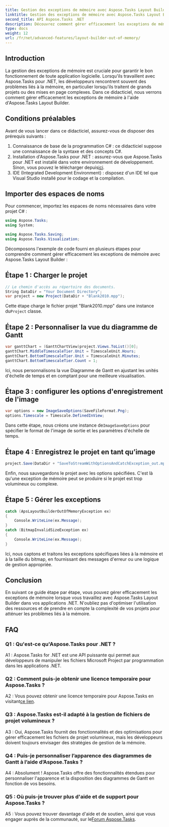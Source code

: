 ```yaml
---
title: Gestion des exceptions de mémoire avec Aspose.Tasks Layout Builder
linktitle: Gestion des exceptions de mémoire avec Aspose.Tasks Layout Builder
second_title: API Aspose.Tasks .NET
description: Découvrez comment gérer efficacement les exceptions de mémoire dans .NET à l’aide d’Aspose.Tasks Layout Builder. Guide étape par étape avec des exemples de code.
type: docs
weight: 12
url: /fr/net/advanced-features/layout-builder-out-of-memory/
---
```

## Introduction

La gestion des exceptions de mémoire est cruciale pour garantir le bon fonctionnement de toute application logicielle. Lorsqu'ils travaillent avec Aspose.Tasks pour .NET, les développeurs rencontrent souvent des problèmes liés à la mémoire, en particulier lorsqu'ils traitent de grands projets ou des mises en page complexes. Dans ce didacticiel, nous verrons comment gérer efficacement les exceptions de mémoire à l'aide d'Aspose.Tasks Layout Builder.

## Conditions préalables

Avant de vous lancer dans ce didacticiel, assurez-vous de disposer des prérequis suivants :

1. Connaissance de base de la programmation C# : ce didacticiel suppose une connaissance de la syntaxe et des concepts C#.
2.  Installation d'Aspose.Tasks pour .NET : assurez-vous que Aspose.Tasks pour .NET est installé dans votre environnement de développement. Sinon, vous pouvez le télécharger depuis[ici](https://releases.aspose.com/tasks/net/).
3. IDE (Integrated Development Environment) : disposez d'un IDE tel que Visual Studio installé pour le codage et la compilation.

## Importer des espaces de noms

Pour commencer, importez les espaces de noms nécessaires dans votre projet C# :

```csharp
using Aspose.Tasks;
using System;

using Aspose.Tasks.Saving;
using Aspose.Tasks.Visualization;

```

Décomposons l'exemple de code fourni en plusieurs étapes pour comprendre comment gérer efficacement les exceptions de mémoire avec Aspose.Tasks Layout Builder :

## Étape 1 : Charger le projet

```csharp
// Le chemin d'accès au répertoire des documents.
String DataDir = "Your Document Directory";
var project = new Project(DataDir + "Blank2010.mpp");
```

 Cette étape charge le fichier projet "Blank2010.mpp" dans une instance du`Project` classe.

## Étape 2 : Personnaliser la vue du diagramme de Gantt

```csharp
var ganttChart = (GanttChartView)project.Views.ToList()[0];
ganttChart.MiddleTimescaleTier.Unit = TimescaleUnit.Hours;
ganttChart.BottomTimescaleTier.Unit = TimescaleUnit.Minutes;
ganttChart.BottomTimescaleTier.Count = 1;
```

Ici, nous personnalisons la vue Diagramme de Gantt en ajustant les unités d'échelle de temps et en comptant pour une meilleure visualisation.

## Étape 3 : configurer les options d'enregistrement de l'image

```csharp
var options = new ImageSaveOptions(SaveFileFormat.Png);
options.Timescale = Timescale.DefinedInView;
```

 Dans cette étape, nous créons une instance de`ImageSaveOptions` pour spécifier le format de l'image de sortie et les paramètres d'échelle de temps.

## Étape 4 : Enregistrez le projet en tant qu’image

```csharp
project.Save(DataDir + "SaveToStreamWithOptionsAndCatchException_out.mpp", options);
```

Enfin, nous sauvegardons le projet avec les options spécifiées. C'est là qu'une exception de mémoire peut se produire si le projet est trop volumineux ou complexe.

## Étape 5 : Gérer les exceptions

```csharp
catch (ApsLayoutBuilderOutOfMemoryException ex)
{
    Console.WriteLine(ex.Message);
}
catch (BitmapInvalidSizeException ex)
{
    Console.WriteLine(ex.Message);
}
```

Ici, nous captons et traitons les exceptions spécifiques liées à la mémoire et à la taille du bitmap, en fournissant des messages d'erreur ou une logique de gestion appropriée.

## Conclusion

En suivant ce guide étape par étape, vous pouvez gérer efficacement les exceptions de mémoire lorsque vous travaillez avec Aspose.Tasks Layout Builder dans vos applications .NET. N'oubliez pas d'optimiser l'utilisation des ressources et de prendre en compte la complexité de vos projets pour atténuer les problèmes liés à la mémoire.

## FAQ

### Q1 : Qu'est-ce qu'Aspose.Tasks pour .NET ?

A1 : Aspose.Tasks for .NET est une API puissante qui permet aux développeurs de manipuler les fichiers Microsoft Project par programmation dans les applications .NET.

### Q2 : Comment puis-je obtenir une licence temporaire pour Aspose.Tasks ?

 A2 : Vous pouvez obtenir une licence temporaire pour Aspose.Tasks en visitant[ce lien](https://purchase.aspose.com/temporary-license/).

### Q3 : Aspose.Tasks est-il adapté à la gestion de fichiers de projet volumineux ?

A3 : Oui, Aspose.Tasks fournit des fonctionnalités et des optimisations pour gérer efficacement les fichiers de projet volumineux, mais les développeurs doivent toujours envisager des stratégies de gestion de la mémoire.

### Q4 : Puis-je personnaliser l’apparence des diagrammes de Gantt à l’aide d’Aspose.Tasks ?

A4 : Absolument ! Aspose.Tasks offre des fonctionnalités étendues pour personnaliser l'apparence et la disposition des diagrammes de Gantt en fonction de vos besoins.

### Q5 : Où puis-je trouver plus d'aide et de support pour Aspose.Tasks ?

 A5 : Vous pouvez trouver davantage d'aide et de soutien, ainsi que vous engager auprès de la communauté, sur le[Forum Aspose.Tasks](https://forum.aspose.com/c/tasks/15).